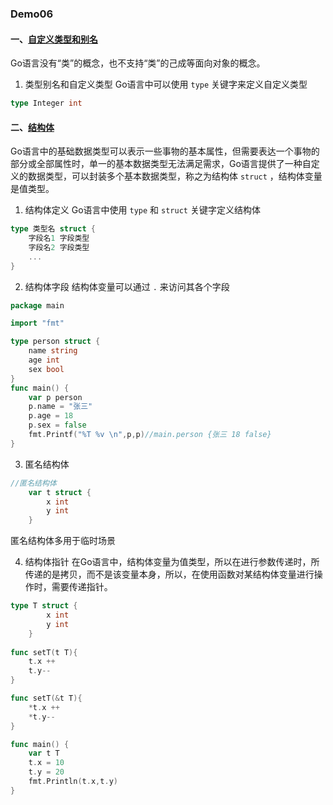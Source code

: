 ### Demo06
#### 一、[自定义类型和别名](Custom_Type/main.go)
Go语言没有“类”的概念，也不支持“类”的己成等面向对象的概念。
1. 类型别名和自定义类型
Go语言中可以使用 `type` 关键字来定义自定义类型
```go
type Integer int
```

#### 二、[结构体](Struct/main.go)
Go语言中的基础数据类型可以表示一些事物的基本属性，但需要表达一个事物的部分或全部属性时，单一的基本数据类型无法满足需求，Go语言提供了一种自定义的数据类型，可以封装多个基本数据类型，称之为结构体 `struct` ，结构体变量是值类型。

1. 结构体定义
Go语言中使用 `type` 和 `struct` 关键字定义结构体
```go
type 类型名 struct {
    字段名1 字段类型
    字段名2 字段类型
    ...
}
```

2. 结构体字段
结构体变量可以通过 `.` 来访问其各个字段
```go
package main

import "fmt"

type person struct {
	name string
	age int
	sex bool
}
func main() {
	var p person
	p.name = "张三"
	p.age = 18
	p.sex = false
	fmt.Printf("%T %v \n",p,p)//main.person {张三 18 false}
}
```

3. 匿名结构体
```go
//匿名结构体
	var t struct {
		x int
		y int
	}
```
匿名结构体多用于临时场景

4. 结构体指针
在Go语言中，结构体变量为值类型，所以在进行参数传递时，所传递的是拷贝，而不是该变量本身，所以，在使用函数对某结构体变量进行操作时，需要传递指针。
```go
type T struct {
		x int
		y int
    }
    
func setT(t T){
    t.x ++
    t.y--
}

func setT(&t T){
    *t.x ++
    *t.y--
}

func main() {
    var t T
    t.x = 10
    t.y = 20
    fmt.Println(t.x,t.y)
}
